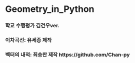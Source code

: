 # Geometry_in_Python
<h3>학교 수행평가 김건우ver.</h3>

<h3>이차곡선: 유세종 제작</h3>
<h3>벡터의 내적: 최승찬 제작 https://github.com/Chan-py</h3>
